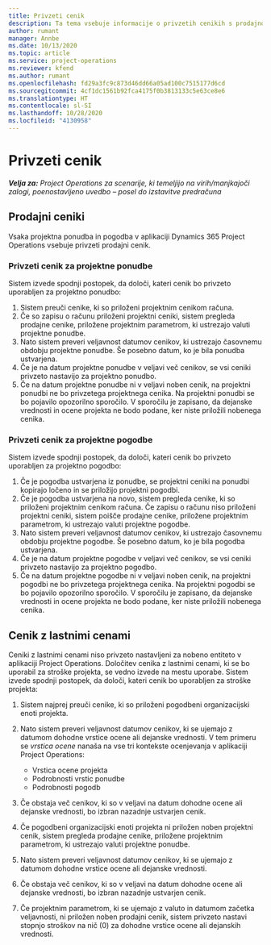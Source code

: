 ```yaml
---
title: Privzeti cenik
description: Ta tema vsebuje informacije o privzetih cenikih s prodajno in lastno ceno v aplikaciji Project Operations.
author: rumant
manager: Annbe
ms.date: 10/13/2020
ms.topic: article
ms.service: project-operations
ms.reviewer: kfend
ms.author: rumant
ms.openlocfilehash: fd29a3fc9c873d46dd66a05ad100c7515177d6cd
ms.sourcegitcommit: 4cf1dc1561b92fca4175f0b3813133c5e63ce8e6
ms.translationtype: HT
ms.contentlocale: sl-SI
ms.lasthandoff: 10/28/2020
ms.locfileid: "4130958"
---
```

# <a name="default-price-lists"></a>Privzeti cenik

_**Velja za:** Project Operations za scenarije, ki temeljijo na virih/manjkajoči zalogi, poenostavljeno uvedbo – posel do izstavitve predračuna_

## <a name="sales-price-lists"></a>Prodajni ceniki

Vsaka projektna ponudba in pogodba v aplikaciji Dynamics 365 Project Operations vsebuje privzeti prodajni cenik. 

### <a name="price-list-default-on-project-quotes"></a>Privzeti cenik za projektne ponudbe
Sistem izvede spodnji postopek, da določi, kateri cenik bo privzeto uporabljen za projektno ponudbo:

1. Sistem preuči cenike, ki so priloženi projektnim cenikom računa. 
2. Če so zapisu o računu priloženi projektni ceniki, sistem pregleda prodajne cenike, priložene projektnim parametrom, ki ustrezajo valuti projektne ponudbe.
3. Nato sistem preveri veljavnost datumov cenikov, ki ustrezajo časovnemu obdobju projektne ponudbe. Še posebno datum, ko je bila ponudba ustvarjena.
4. Če je na datum projektne ponudbe v veljavi več cenikov, se vsi ceniki privzeto nastavijo za projektno ponudbo.
5. Če na datum projektne ponudbe ni v veljavi noben cenik, na projektni ponudbi ne bo privzetega projektnega cenika. Na projektni ponudbi se bo pojavilo opozorilno sporočilo. V sporočilu je zapisano, da dejanske vrednosti in ocene projekta ne bodo podane, ker niste priložili nobenega cenika.

### <a name="price-list-default-on-project-contracts"></a>Privzeti cenik za projektne pogodbe 
Sistem izvede spodnji postopek, da določi, kateri cenik bo privzeto uporabljen za projektno pogodbo:

1. Če je pogodba ustvarjena iz ponudbe, se projektni ceniki na ponudbi kopirajo ločeno in se priložijo projektni pogodbi.
2. Če je pogodba ustvarjena na novo, sistem pregleda cenike, ki so priloženi projektnim cenikom računa. Če zapisu o računu niso priloženi projektni ceniki, sistem poišče prodajne cenike, priložene projektnim parametrom, ki ustrezajo valuti projektne pogodbe.
4. Nato sistem preveri veljavnost datumov cenikov, ki ustrezajo časovnemu obdobju projektne pogodbe. Še posebno datum, ko je bila pogodba ustvarjena.
5. Če je na datum projektne pogodbe v veljavi več cenikov, se vsi ceniki privzeto nastavijo za projektno pogodbo.
6. Če na datum projektne pogodbe ni v veljavi noben cenik, na projektni pogodbi ne bo privzetega projektnega cenika. Na projektni pogodbi se bo pojavilo opozorilno sporočilo. V sporočilu je zapisano, da dejanske vrednosti in ocene projekta ne bodo podane, ker niste priložili nobenega cenika.

## <a name="cost-price-lists"></a>Cenik z lastnimi cenami

Ceniki z lastnimi cenami niso privzeto nastavljeni za nobeno entiteto v aplikaciji Project Operations. Določitev cenika z lastnimi cenami, ki se bo uporabil za stroške projekta, se vedno izvede na mestu uporabe. Sistem izvede spodnji postopek, da določi, kateri cenik bo uporabljen za stroške projekta:

1. Sistem najprej preuči cenike, ki so priloženi pogodbeni organizacijski enoti projekta.
2. Nato sistem preveri veljavnost datumov cenikov, ki se ujemajo z datumom dohodne vrstice ocene ali dejanske vrednosti. V tem primeru se *vrstica ocene* nanaša na vse tri kontekste ocenjevanja v aplikaciji Project Operations:

    - Vrstica ocene projekta
    - Podrobnosti vrstic ponudbe
    - Podrobnosti pogodb
  
3. Če obstaja več cenikov, ki so v veljavi na datum dohodne ocene ali dejanske vrednosti, bo izbran nazadnje ustvarjen cenik.
4. Če pogodbeni organizacijski enoti projekta ni priložen noben projektni cenik, sistem pregleda prodajne cenike, priložene projektnim parametrom, ki ustrezajo valuti projektne ponudbe.
5. Nato sistem preveri veljavnost datumov cenikov, ki se ujemajo z datumom dohodne vrstice ocene ali dejanske vrednosti. 
6. Če obstaja več cenikov, ki so v veljavi na datum dohodne ocene ali dejanske vrednosti, bo izbran nazadnje ustvarjen cenik.
7. Če projektnim parametrom, ki se ujemajo z valuto in datumom začetka veljavnosti, ni priložen noben prodajni cenik, sistem privzeto nastavi stopnjo stroškov na nič (0) za dohodne vrstice ocene ali dejanskih vrednosti.
